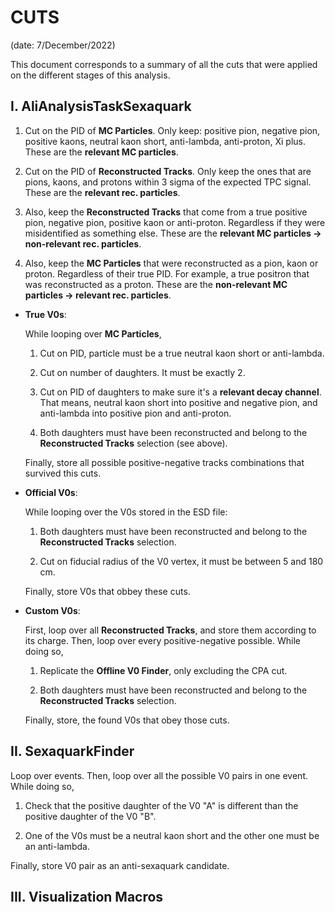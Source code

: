 CUTS
====

(date: 7/December/2022)

This document corresponds to a summary of all the cuts that were applied on the different stages of this analysis.

## I. AliAnalysisTaskSexaquark

1) Cut on the PID of **MC Particles**. Only keep: positive pion, negative pion, positive kaons, neutral kaon short, anti-lambda, anti-proton, Xi plus. These are the **relevant MC particles**.

2) Cut on the PID of **Reconstructed Tracks**. Only keep the ones that are pions, kaons, and protons within 3 sigma of the expected TPC signal. These are the **relevant rec. particles**.

3) Also, keep the **Reconstructed Tracks** that come from a true positive pion, negative pion, positive kaon or anti-proton. Regardless if they were misidentified as something else. These are the **relevant MC particles -> non-relevant rec. particles**.

4) Also, keep the **MC Particles** that were reconstructed as a pion, kaon or proton. Regardless of their true PID. For example, a true positron that was reconstructed as a proton. These are the **non-relevant MC particles -> relevant rec. particles**.

* **True V0s**:

  While looping over **MC Particles**,

  1) Cut on PID, particle must be a true neutral kaon short or anti-lambda.

  2) Cut on number of daughters. It must be exactly 2.

  3) Cut on PID of daughters to make sure it's a **relevant decay channel**. That means, neutral kaon short into positive and negative pion, and anti-lambda into positive pion and anti-proton.

  4) Both daughters must have been reconstructed and belong to the **Reconstructed Tracks** selection (see above).

  Finally, store all possible positive-negative tracks combinations that survived this cuts.

* **Official V0s**:

  While looping over the V0s stored in the ESD file:

  1) Both daughters must have been reconstructed and belong to the **Reconstructed Tracks** selection.

  2) Cut on fiducial radius of the V0 vertex, it must be between 5 and 180 cm.

  Finally, store V0s that obbey these cuts.

* **Custom V0s**:

  First, loop over all **Reconstructed Tracks**, and store them according to its charge. Then, loop over every positive-negative possible. While doing so,

  1) Replicate the **Offline V0 Finder**, only excluding the CPA cut.

  2) Both daughters must have been reconstructed and belong to the **Reconstructed Tracks** selection.

  Finally, store, the found V0s that obey those cuts.

## II. SexaquarkFinder

  Loop over events. Then, loop over all the possible V0 pairs in one event. While doing so,

  1) Check that the positive daughter of the V0 "A" is different than the positive daughter of the V0 "B".

  2) One of the V0s must be a neutral kaon short and the other one must be an anti-lambda.

  Finally, store V0 pair as an anti-sexaquark candidate.

## III. Visualization Macros


